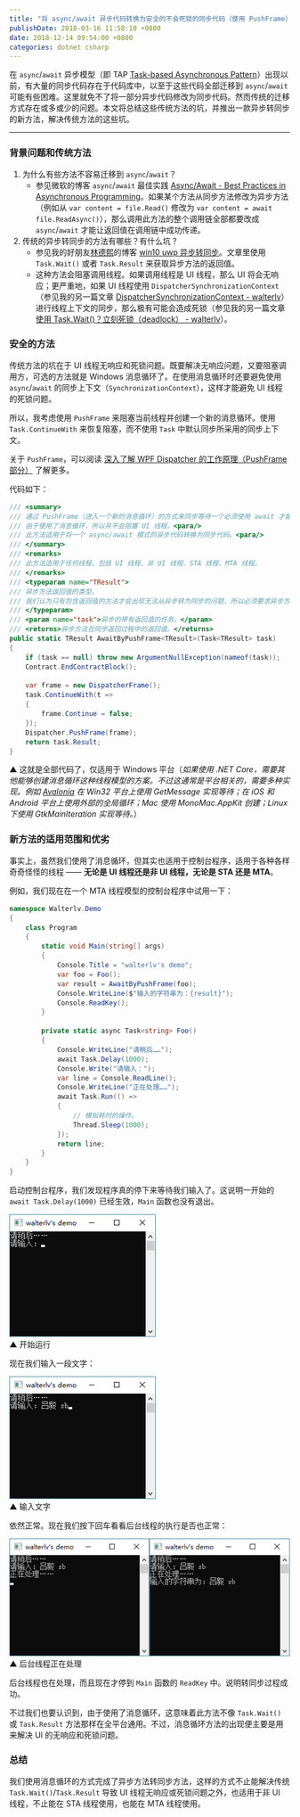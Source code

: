 ```yaml
---
title: "将 async/await 异步代码转换为安全的不会死锁的同步代码（使用 PushFrame）"
publishDate: 2018-03-16 11:58:10 +0800
date: 2018-12-14 09:54:00 +0800
categories: dotnet csharp
---
```


在 `async`/`await` 异步模型（即 TAP [Task-based Asynchronous Pattern](https://docs.microsoft.com/en-us/dotnet/standard/asynchronous-programming-patterns/task-based-asynchronous-pattern-tap?wt.mc_id=MVP)）出现以前，有大量的同步代码存在于代码库中，以至于这些代码全部迁移到 `async`/`await` 可能有些困难。这里就免不了将一部分异步代码修改为同步代码。然而传统的迁移方式存在或多或少的问题。本文将总结这些传统方法的坑，并推出一款异步转同步的新方法，解决传统方法的这些坑。

---

<div id="toc"></div>

### 背景问题和传统方法

1. 为什么有些方法不容易迁移到 `async`/`await`？
    - 参见微软的博客 `async`/`await` 最佳实践 [Async/Await - Best Practices in Asynchronous Programming](https://msdn.microsoft.com/en-us/magazine/jj991977.aspx)。如果某个方法从同步方法修改为异步方法（例如从 `var content = file.Read()` 修改为 `var content = await file.ReadAsync()`），那么调用此方法的整个调用链全部都要改成 `async`/`await` 才能让返回值在调用链中成功传递。
1. 传统的异步转同步的方法有哪些？有什么坑？
    - 参见我的好朋友[林德熙](https://lindexi.gitee.io/lindexi/)的博客 [win10 uwp 异步转同步](https://lindexi.gitee.io/post/win10-uwp-%E5%BC%82%E6%AD%A5%E8%BD%AC%E5%90%8C%E6%AD%A5.html)。文章里使用 `Task.Wait()` 或者 `Task.Result` 来获取异步方法的返回值。
    - 这种方法会阻塞调用线程。如果调用线程是 UI 线程，那么 UI 将会无响应；更严重地，如果 UI 线程使用 `DispatcherSynchronizationContext`（参见我的另一篇文章 [DispatcherSynchronizationContext - walterlv](/post/yield-in-task-dispatcher.html)）进行线程上下文的同步，那么极有可能会造成死锁（参见我的另一篇文章 [使用 Task.Wait()？立刻死锁（deadlock） - walterlv](/post/deadlock-in-task-wait.html)）。

### 安全的方法

传统方法的坑在于 UI 线程无响应和死锁问题。既要解决无响应问题，又要阻塞调用方，可选的方法就是 Windows 消息循环了。在使用消息循环时还要避免使用 `async`/`await` 的同步上下文（`SynchronizationContext`），这样才能避免 UI 线程的死锁问题。

所以，我考虑使用 `PushFrame` 来阻塞当前线程并创建一个新的消息循环。使用 `Task.ContinueWith` 来恢复阻塞，而不使用 `Task` 中默认同步所采用的同步上下文。

关于 `PushFrame`，可以阅读 [深入了解 WPF Dispatcher 的工作原理（PushFrame 部分）](/post/dotnet/2017/09/26/dispatcher-push-frame.html) 了解更多。

代码如下：

```csharp
/// <summary>
/// 通过 PushFrame（进入一个新的消息循环）的方式来同步等待一个必须使用 await 才能等待的异步操作。
/// 由于使用了消息循环，所以并不会阻塞 UI 线程。<para/>
/// 此方法适用于将一个 async/await 模式的异步代码转换为同步代码。<para/>
/// </summary>
/// <remarks>
/// 此方法适用于任何线程，包括 UI 线程、非 UI 线程、STA 线程、MTA 线程。
/// </remarks>
/// <typeparam name="TResult">
/// 异步方法返回值的类型。
/// 我们认为只有包含返回值的方法才会出现无法从异步转为同步的问题，所以必须要求异步方法返回一个值。
/// </typeparam>
/// <param name="task">异步的带有返回值的任务。</param>
/// <returns>异步方法在同步返回过程中的返回值。</returns>
public static TResult AwaitByPushFrame<TResult>(Task<TResult> task)
{
    if (task == null) throw new ArgumentNullException(nameof(task));
    Contract.EndContractBlock();

    var frame = new DispatcherFrame();
    task.ContinueWith(t =>
    {
        frame.Continue = false;
    });
    Dispatcher.PushFrame(frame);
    return task.Result;
}
```

▲ 这就是全部代码了，仅适用于 Windows 平台（*如果使用 .NET Core，需要其他能够创建消息循环这种线程模型的方案。不过这通常是平台相关的，需要多种实现。例如 [Avalonia](https://github.com/AvaloniaUI/Avalonia) 在 Win32 平台上使用 GetMessage 实现等待；在 iOS 和 Android 平台上使用外部的全局循环；Mac 使用 MonoMac.AppKit 创建；Linux 下使用 GtkMainIteration 实现等待。*）

### 新方法的适用范围和优劣

事实上，虽然我们使用了消息循环，但其实也适用于控制台程序，适用于各种各样奇奇怪怪的线程 —— **无论是 UI 线程还是非 UI 线程，无论是 STA 还是 MTA**。

例如，我们现在在一个 MTA 线程模型的控制台程序中试用一下：

```csharp
namespace Walterlv.Demo
{
    class Program
    {
        static void Main(string[] args)
        {
            Console.Title = "walterlv's demo";
            var foo = Foo();
            var result = AwaitByPushFrame(foo);
            Console.WriteLine($"输入的字符串为：{result}");
            Console.ReadKey();
        }

        private static async Task<string> Foo()
        {
            Console.WriteLine("请稍后……");
            await Task.Delay(1000);
            Console.Write("请输入：");
            var line = Console.ReadLine();
            Console.WriteLine("正在处理……");
            await Task.Run(() =>
            {
                // 模拟耗时的操作。
                Thread.Sleep(1000);
            });
            return line;
        }
    }
}
```

启动控制台程序，我们发现程序真的停下来等待我们输入了。这说明一开始的 `await Task.Delay(1000)` 已经生效，`Main` 函数也没有退出。

![开始运行](/static/posts/2018-03-16-11-46-02.png)  
▲ 开始运行

现在我们输入一段文字：

![输入文字](/static/posts/2018-03-16-11-47-37.png)  
▲ 输入文字

依然正常。现在我们按下回车看看后台线程的执行是否也正常：

![后台线程正在处理](/static/posts/2018-03-16-11-50-23.png)  
▲ 后台线程正在处理

后台线程也在处理，而且现在才停到 `Main` 函数的 `ReadKey` 中。说明转同步过程成功。

不过我们也要认识到，由于使用了消息循环，这意味着此方法不像 `Task.Wait()` 或 `Task.Result` 方法那样在全平台通用。不过，消息循环方法的出现便主要是用来解决 UI 的无响应和死锁问题。

### 总结

我们使用消息循环的方式完成了异步方法转同步方法，这样的方式不止能解决传统 `Task.Wait()`/`Task.Result` 导致 UI 线程无响应或死锁问题之外，也适用于非 UI 线程，不止能在 STA 线程使用，也能在 MTA 线程使用。
